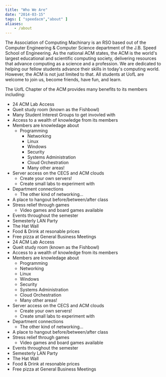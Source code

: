 ```yaml
---
title: "Who We Are"
date: "2014-03-15"
tags: [ "speedacm","about" ]
aliases:
    - /about
---
```


The Association of Computing Machinary is an RSO based out of the Computer Engineering &amp; Computer Science department of the J.B. Speed School of Engineering. As the national ACM states, the ACM is the world's largest educational and scientific computing society, delivering resources that advance computing as a science and a profession. We are dedicated to helping our fellow students advance their skills in today's computing world. However, the ACM is not just limited to that. All students at UofL are welcome to join us, become friends, have fun, and learn.

The UofL Chapter of the ACM provides many benefits to its members including:

* 24 ACM Lab Access
* Queit study room (known as the Fishbowl)
* Many Student Interest Groups to get invovled with
* Access to a wealth of knowledge from its members
* Members are knowledage about
  * Programming
    * Networking
    * Linux
    * Windows
    * Security
    * Systems Administration
    * Cloud Orchestration
    * Many other areas!
* Server access on the CECS and ACM clouds
	* Create your own servers!
	* Create small labs to experiment with
* Department connections
	* The other kind of networking...
* A place to hangout before/between/after class
* Stress relief through games
	* Video games and board games available
* Events throughout the semester
* Semesterly LAN Party
* The Hat Wall
* Food &amp; Drink at resonable prices
* Free pizza at General Business Meetings
 * 24 ACM Lab Access
 * Queit study room (known as the Fishbowl)
 * Access to a wealth of knowledge from its members
 * Members are knowledage about
   * Programming
   * Networking
   * Linux
   * Windows
   * Security
   * Systems Administration
   * Cloud Orchestration
   * Many other areas!
 * Server access on the CECS and ACM clouds
   * Create your own servers!
   * Create small labs to experiment with
 * Department connections
   * The other kind of networking...
 * A place to hangout before/between/after class
 * Stress relief through games
   * Video games and board games available
 * Events throughout the semester
 * Semesterly LAN Party
 * The Hat Wall
 * Food &amp; Drink at resonable prices
 * Free pizza at General Business Meetings

<br />
